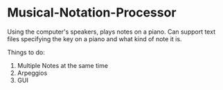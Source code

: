 # Musical-Notation-Processor

Using the computer's speakers, plays notes on a piano. Can support text files specifying the key on a piano and what kind of note it is.

Things to do:
  1. Multiple Notes at the same time
  2. Arpeggios
  3. GUI
  
